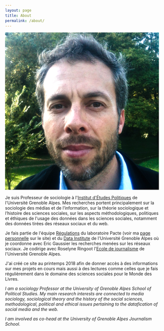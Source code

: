 ```yaml
---
layout: page
title: About
permalink: /about/
---
```


<img src="/img/gilles.png">

Je suis Professeur de sociologie à l'[Institut d'Études Politiques](http://www.sciencespo-grenoble.fr/) de l'Université Grenoble Alpes. Mes recherches portent principalement sur la sociologie des médias et de l’information, sur la théorie sociologique et l’histoire des sciences sociales, sur les aspects méthodologiques, politiques et éthiques de l'usage des données dans les sciences sociales, notamment des données tirées des réseaux sociaux et du web.

Je fais partie de l'équipe [Régulations](https://www.pacte-grenoble.fr/page/regulations) du laboratoire Pacte (voir ma [page personnelle](https://www.pacte-grenoble.fr/membres/gilles-bastin) sur le site) et du [Data Institute](https://data-institute.univ-grenoble-alpes.fr/) de l'Université Grenoble Alpes où je coordonne avec Eric Gaussier les recherches menées sur les réseaux sociaux. Je codirige avec Roselyne Ringoot l'[Ecole de journalisme](http://wwww.ejdg.fr) de l'Université Grenoble Alpes.

J'ai créé ce site au printemps 2018 afin de donner accès à des informations sur mes projets en cours mais aussi à des lectures comme celles que je fais régulièrement dans le domaine des sciences sociales pour le Monde des Livres.

<i>I am a sociology Professor at the University of Grenoble Alpes School of Political Studies. My main research interests are connected to media sociology, sociological theory and the history of the social sciences, methodological, political and ethical issues pertaining to the datafication of social media and the web.</i>

<i>I am involved as co-head at the University of Grenoble Alpes Journalism School.</i>
